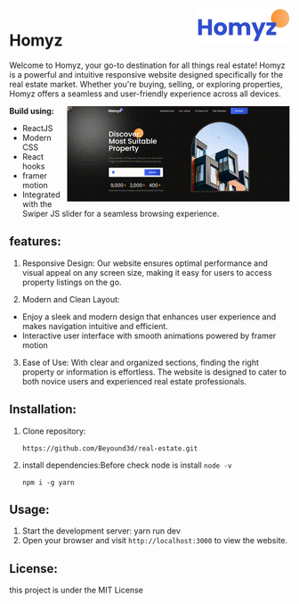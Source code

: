 
<img align="right" src="https://github.com/Beyound3d/real-estate/blob/master/public/logo2.png"/>

# Homyz
Welcome to Homyz, your go-to destination for all things real estate! Homyz is a powerful and intuitive responsive website designed specifically for the real estate market.
Whether you're buying, selling, or exploring properties, Homyz offers a seamless and user-friendly experience across all devices.


  <img align="right" src="https://github.com/Beyound3d/real-estate/blob/master/public/homyz.gif" alt="gif file"/>


**Build using:**
- ReactJS
- Modern CSS
- React hooks
- framer motion
- Integrated with the Swiper JS slider for a seamless browsing experience.
## features:
1. Responsive Design: Our website ensures optimal performance and visual appeal on any screen size, making it easy for users to access property listings on the go.

2. Modern and Clean Layout:
- Enjoy a sleek and modern design that enhances user experience and makes navigation intuitive and efficient.
- Interactive user interface with smooth animations powered by framer motion

3. Ease of Use: With clear and organized sections, finding the right property or information is effortless. The website is designed to cater to both novice users and experienced real estate professionals.
## Installation:
1. Clone repository:
    ```
    https://github.com/Beyound3d/real-estate.git
    ```
2. install dependencies:Before check node is install ```node -v```
   ```
   npm i -g yarn
   ```   
## Usage:
1. Start the development server: yarn run dev
2. Open your browser and visit ```http://localhost:3000``` to view the website.
## License:
this project is under the MIT License




